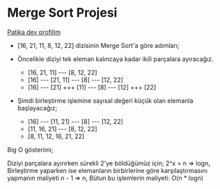 # Merge Sort Projesi
 [Patika dev profilim](https://app.patika.dev/gulnihall)
 
- [16, 21, 11, 8, 12, 22] dizisinin Merge Sort'a göre adımları;

- Öncelikle diziyi tek eleman kalıncaya kadar ikili parçalara ayıracağız.
   - [16, 21, 11] --- [8, 12, 22]
   - [16] --- [21, 11] --- [8] --- [12, 22]
   - [16] --- [21] +++ [11] --- [8] --- [12] +++ [22]

- Şimdi birleştirme işlemine sayısal değeri küçük olan elemanla başlayacağız;
   - [16] --- [11, 21] --- [8] --- [12, 22]
   - [11, 16, 21] --- [8, 12, 22]
   - [8, 11, 12, 16, 21, 22]

Big O gösterimi;

Diziyi parçalara ayırırken sürekli 2'ye böldüğümüz için; 2^x = n => logn,
Birleştirme yaparken ise elemanların birbirlerine göre karşılaştırmasını yapmanın maliyeti n - 1 => n,
Bütun bu işlemlerin maliyeti: O(n * logn)